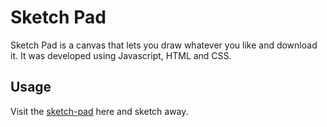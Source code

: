 # Sketch Pad

Sketch Pad is a canvas that lets you draw whatever you like and download it. It was developed using Javascript, HTML and CSS. 

## Usage 

Visit the [sketch-pad](https://va9id.github.io/sketch-pad/) here and sketch away. 

